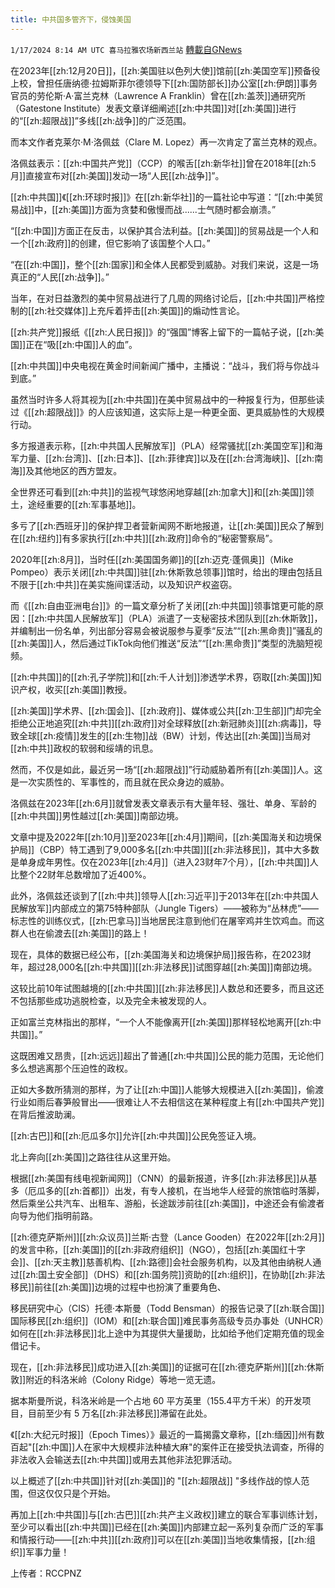 ```yaml
---
title: 中共国多管齐下，侵蚀美国
---
```

`1/17/2024 8:14 AM UTC 喜马拉雅农场新西兰站` [轉載自GNews](https://gnews.org/articles/2227576)

在2023年[[zh:12月20日]]，[[zh:美国驻以色列大使]]馆前[[zh:美国空军]]预备役上校，曾担任唐纳德·拉姆斯菲尔德领导下[[zh:国防部长]]办公室[[zh:伊朗]]事务官员的劳伦斯·A·富兰克林（Lawrence A Franklin）曾在[[zh:盖茨]]通研究所（Gatestone Institute）发表文章详细阐述[[zh:中共国]]对[[zh:美国]]进行的“[[zh:超限战]]”多线[[zh:战争]]的广泛范围。

而本文作者克莱尔·M·洛佩兹（Clare M. Lopez）再一次肯定了富兰克林的观点。

洛佩兹表示：[[zh:中国共产党]]（CCP）的喉舌[[zh:新华社]]曾在2018年[[zh:5月]]直接宣布对[[zh:美国]]发动一场“人民[[zh:战争]]”。

[[zh:中共国]]《[[zh:环球时报]]》在[[zh:新华社]]的一篇社论中写道：“[[zh:中美贸易战]]中，[[zh:美国]]方面为贪婪和傲慢而战......士气随时都会崩溃。”

“[[zh:中国]]方面正在反击，以保护其合法利益。[[zh:美国]]的贸易战是一个人和一个[[zh:政府]]的创建，但它影响了该国整个人口。”

“在[[zh:中国]]，整个[[zh:国家]]和全体人民都受到威胁。对我们来说，这是一场真正的“人民[[zh:战争]]。”

当年，在对日益激烈的美中贸易战进行了几周的网络讨论后，[[zh:中共国]]严格控制的[[zh:社交媒体]]上充斥着抨击[[zh:美国]]的煽动性言论。

[[zh:共产党]]报纸《[[zh:人民日报]]》的“强国”博客上留下的一篇帖子说，[[zh:美国]]正在“吸[[zh:中国]]人的血”。

[[zh:中共国]]中央电视在黄金时间新闻广播中，主播说：“战斗，我们将与你战斗到底。”

虽然当时许多人将其视为[[zh:中共国]]在美中贸易战中的一种报复行为，但那些读过《[[zh:超限战]]》的人应该知道，这实际上是一种更全面、更具威胁性的大规模行动。

多方报道表示称，[[zh:中共国人民解放军]]（PLA）经常骚扰[[zh:美国空军]]和海军力量、[[zh:台湾]]、[[zh:日本]]、[[zh:菲律宾]]以及在[[zh:台湾海峡]]、[[zh:南海]]及其他地区的西方盟友。

全世界还可看到[[zh:中共]]的监视气球悠闲地穿越[[zh:加拿大]]和[[zh:美国]]领土，途经重要的[[zh:军事基地]]。

多亏了[[zh:西班牙]]的保护捍卫者营新闻网不断地报道，让[[zh:美国]]民众了解到在[[zh:纽约]]有多家执行[[zh:中共]][[zh:政府]]命令的“秘密警察局”。

2020年[[zh:8月]]，当时任[[zh:美国国务卿]]的[[zh:迈克·蓬佩奥]]（Mike Pompeo）表示关闭[[zh:中共国]]驻[[zh:休斯敦总领事]]馆时，给出的理由包括且不限于[[zh:中共]]在美实施间谍活动，以及知识产权盗窃。

而《[[zh:自由亚洲电台]]》的一篇文章分析了关闭[[zh:中共国]]领事馆更可能的原因：[[zh:中共国人民解放军]]（PLA）派遣了一支秘密技术团队到[[zh:休斯敦]]，并编制出一份名单，列出部分容易会被说服参与夏季“反法”“[[zh:黑命贵]]”骚乱的[[zh:美国]]人，然后通过TikTok向他们推送“反法”“[[zh:黑命贵]]”类型的洗脑短视频。

[[zh:中共国]]的[[zh:孔子学院]]和[[zh:千人计划]]渗透学术界，窃取[[zh:美国]]知识产权，收买[[zh:美国]]教授。

[[zh:美国]]学术界、[[zh:国会]]、[[zh:政府]]、媒体或公共[[zh:卫生部]]门却完全拒绝公正地追究[[zh:中共]][[zh:政府]]对全球释放[[zh:新冠肺炎]][[zh:病毒]]，导致全球[[zh:疫情]]发生的[[zh:生物]]战（BW）计划，传达出[[zh:美国]]当局对[[zh:中共]]政权的软弱和绥靖的讯息。

然而，不仅是如此，最近另一场“[[zh:超限战]]”行动威胁着所有[[zh:美国]]人。这是一次实质性的、军事性的，而且就在民众身边的威胁。

洛佩兹在2023年[[zh:6月]]就曾发表文章表示有大量年轻、强壮、单身、军龄的[[zh:中共国]]男性越过[[zh:美国]]南部边境。

文章中提及2022年[[zh:10月]]至2023年[[zh:4月]]期间，[[zh:美国海关和边境保护局]]（CBP）特工遇到了9,000多名[[zh:中共国]][[zh:非法移民]]，其中大多数是单身成年男性。仅在2023年[[zh:4月]]（进入23财年7个月），[[zh:中共国]]人比整个22财年总数增加了近400%。

此外，洛佩兹还谈到了[[zh:中共]]领导人[[zh:习近平]]于2013年在[[zh:中共国人民解放军]]内部成立的第75特种部队（Jungle Tigers）——被称为“丛林虎”——标志性的训练仪式，[[zh:巴拿马]]当地居民注意到他们在屠宰鸡并生饮鸡血。而这群人也在偷渡去[[zh:美国]]的路上！

现在，具体的数据已经公布，[[zh:美国海关和边境保护局]]报告称，在2023财年，超过28,000名[[zh:中共国]][[zh:非法移民]]试图穿越[[zh:美国]]南部边境。

这较比前10年试图越境的[[zh:中共国]][[zh:非法移民]]人数总和还要多，而且这还不包括那些成功逃脱检查，以及完全未被发现的人。

正如富兰克林指出的那样，“一个人不能像离开[[zh:美国]]那样轻松地离开[[zh:中共国]]。”

这既困难又昂贵，[[zh:远远]]超出了普通[[zh:中共国]]公民的能力范围，无论他们多么想逃离那个压迫性的政权。

正如大多数所猜测的那样，为了让[[zh:中国]]人能够大规模进入[[zh:美国]]，偷渡行业如雨后春笋般冒出——很难让人不去相信这在某种程度上有[[zh:中国共产党]]在背后推波助澜。

[[zh:古巴]]和[[zh:厄瓜多尔]]允许[[zh:中共国]]公民免签证入境。

北上奔向[[zh:美国]]之路往往从这里开始。

根据[[zh:美国有线电视新闻网]]（CNN）的最新报道，许多[[zh:非法移民]]从基多（厄瓜多的[[zh:首都]]）出发，有专人接机，在当地华人经营的旅馆临时落脚，然后乘坐公共汽车、出租车、游船，长途跋涉前往[[zh:美国]]，中途还会有偷渡者向导为他们指明前路。

[[zh:德克萨斯州]][[zh:众议员]]兰斯·古登（Lance Gooden）在2022年[[zh:2月]]的发言中称，[[zh:美国]]的[[zh:非政府组织]]（NGO），包括[[zh:美国红十字会]]、[[zh:天主教]]慈善机构、[[zh:路德]]会社会服务机构，以及其他由纳税人通过[[zh:国土安全部]]（DHS）和[[zh:国务院]]资助的[[zh:组织]]，在协助[[zh:非法移民]]前往[[zh:美国]]边境的过程中也扮演了重要角色、

移民研究中心（CIS）托德·本斯曼（Todd Bensman）的报告记录了[[zh:联合国]]国际移民[[zh:组织]]（IOM）和[[zh:联合国]]难民事务高级专员办事处（UNHCR）如何在[[zh:非法移民]]北上途中为其提供大量援助，比如给予他们定期充值的现金借记卡。

现在，[[zh:非法移民]]成功进入[[zh:美国]]的证据可在[[zh:德克萨斯州]][[zh:休斯敦]]附近的科洛米岭（Colony Ridge）等地一览无遗。

据本斯曼所说，科洛米岭是一个占地 60 平方英里（155.4平方千米）的开发项目，目前至少有 5 万名[[zh:非法移民]]滞留在此处。

《[[zh:大纪元时报]]（Epoch Times）》最近的一篇揭露文章称，[[zh:缅因]]州有数百起"[[zh:中国]]人在家中大规模非法种植大麻"的案件正在接受执法调查，所得的非法收入会输送去[[zh:中共国]]或用去其他非法犯罪活动。

以上概述了[[zh:中共国]]针对[[zh:美国]]的 "[[zh:超限战]] "多线作战的惊人范围，但这仅仅只是个开始。

再加上[[zh:中共国]]与[[zh:古巴]][[zh:共产主义政权]]建立的联合军事训练计划，至少可以看出[[zh:中共国]]已经在[[zh:美国]]内部建立起一系列复杂而广泛的军事和情报行动——[[zh:中共]][[zh:政府]]可以在[[zh:美国]]当地收集情报，[[zh:组织]]军事力量！

上传者：RCCPNZ
